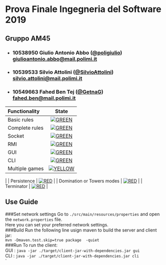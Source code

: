 # Prova Finale Ingegneria del Software 2019
## Gruppo AM45

- ###   10538950    Giulio Antonio Abbo ([@poligiulio](https://github.com/poligiulio))<br>giulioantonio.abbo@mail.polimi.it
- ###   10539533    Silvio Attolini ([@SilvioAttolini](https://github.com/SilvioAttolini))<br>silvio.attolini@mail.polimi.it
- ###   10549663    Fahed Ben Tej ([@GetnaG](https://github.com/GetnaG))<br>fahed.ben@mail.polimi.it

| Functionality | State |
|:-----------------------|:------------------------------------:|
| Basic rules | [![GREEN](https://placehold.it/15/44bb44/44bb44)](#) |
| Complete rules | [![GREEN](https://placehold.it/15/44bb44/44bb44)](#) |
| Socket |[![GREEN](https://placehold.it/15/44bb44/44bb44)](#) |
| RMI | [![GREEN](https://placehold.it/15/44bb44/44bb44)](#) |
| GUI | [![GREEN](https://placehold.it/15/44bb44/44bb44)](#) |
| CLI |[![GREEN](https://placehold.it/15/44bb44/44bb44)](#) |
| Multiple games | [![YELLOW](https://placehold.it/15/ffdd00/ffdd00)](#)
 |
| Persistence | [![RED](https://placehold.it/15/f03c15/f03c15)](#) |
| Domination or Towers modes | [![RED](https://placehold.it/15/f03c15/f03c15)](#) |
| Terminator | [![RED](https://placehold.it/15/f03c15/f03c15)](#) |

<!--
[![RED](https://placehold.it/15/f03c15/f03c15)](#)
[![YELLOW](https://placehold.it/15/ffdd00/ffdd00)](#)
[![GREEN](https://placehold.it/15/44bb44/44bb44)](#)
-->

## Use Guide
###Set network settings
Go to `./src/main/resources/properties` and open the `network.properties` file.  <br>
Here you can set your preferred network settings. <br>
###Build 
Run the following line usign maven to build the server and client jar: <br>
`mvn -Dmaven.test.skip=true package  -quiet` <br>
###Run
To run the client: <br>
GUI : `java -jar ./target/client-jar-with-dependencies.jar gui` <br>
CLI : `java -jar ./target/client-jar-with-dependencies.jar cli`  
`  

